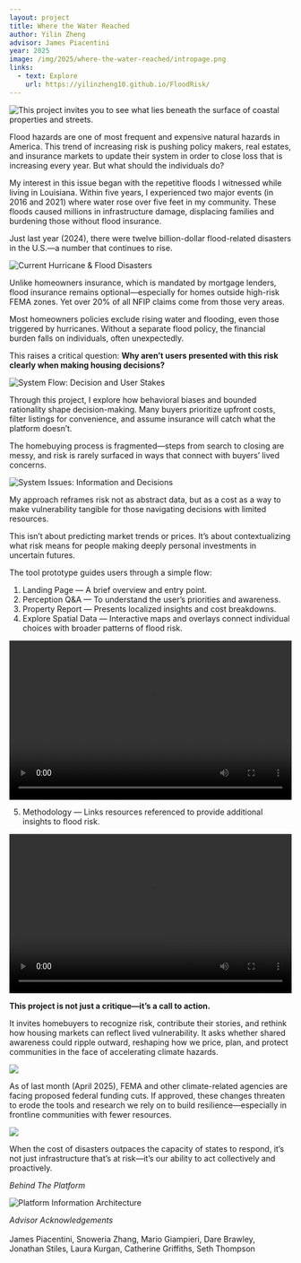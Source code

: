 ```yaml
---
layout: project
title: Where the Water Reached
author: Yilin Zheng
advisor: James Piacentini
year: 2025
image: /img/2025/where-the-water-reached/intropage.png
links:
  - text: Explore
    url: https://yilinzheng10.github.io/FloodRisk/
---
```


![This project invites you to see what lies beneath the surface of coastal properties and streets.](/img/2025/where-the-water-reached/intropage.gif)

Flood hazards are one of most frequent and expensive natural hazards in America.
This trend of increasing risk is pushing policy makers, real estates, and insurance markets to update their system in order to close loss that is increasing every year.
But what should the individuals do?

My interest in this issue began with the repetitive floods I witnessed while living in Louisiana. Within five years, I experienced two major events (in 2016 and 2021) where water rose over five feet in my community. These floods caused millions in infrastructure damage, displacing families and burdening those without flood insurance.

Just last year (2024), there were twelve billion-dollar flood-related disasters in the U.S.—a number that continues to rise.

![Current Hurricane & Flood Disasters](/img/2025/where-the-water-reached/story1.png)

Unlike homeowners insurance, which is mandated by mortgage lenders, flood insurance remains optional—especially for homes outside high-risk FEMA zones. Yet over 20% of all NFIP claims come from those very areas.

Most homeowners policies exclude rising water and flooding, even those triggered by hurricanes. Without a separate flood policy, the financial burden falls on individuals, often unexpectedly.

This raises a critical question: **Why aren’t users presented with this risk clearly when making housing decisions?**

![System Flow: Decision and User Stakes](/img/2025/where-the-water-reached/story2.png)

Through this project, I explore how behavioral biases and bounded rationality shape decision-making. Many buyers prioritize upfront costs, filter listings for convenience, and assume insurance will catch what the platform doesn’t.

The homebuying process is fragmented—steps from search to closing are messy, and risk is rarely surfaced in ways that connect with buyers’ lived concerns. 

![System Issues: Information and Decisions](/img/2025/where-the-water-reached/story3.png)

My approach reframes risk not as abstract data, but as a cost as a way to make vulnerability tangible for those navigating decisions with limited resources.

This isn’t about predicting market trends or prices. It’s about contextualizing what risk means for people making deeply personal investments in uncertain futures.

The tool prototype guides users through a simple flow:
1.	Landing Page — A brief overview and entry point.
2.	Perception Q&A — To understand the user’s priorities and awareness.
3.	Property Report — Presents localized insights and cost breakdowns.
4.	Explore Spatial Data — Interactive maps and overlays connect individual choices with broader patterns of flood risk.

<video
  src="/img/2025/where-the-water-reached/platform_demo1.mp4"
  controls
  style="aspect-ratio: 16 / 9; width: 100%;">
</video>

5.	Methodology — Links resources referenced to provide additional insights to flood risk.

<video
  src="/img/2025/where-the-water-reached/platform_demo2.mp4"
  controls
  style="aspect-ratio: 16 / 9; width: 100%;">
</video>

**This project is not just a critique—it’s a call to action.**

It invites homebuyers to recognize risk, contribute their stories, and rethink how housing markets can reflect lived vulnerability. It asks whether shared awareness could ripple outward, reshaping how we price, plan, and protect communities in the face of accelerating climate hazards.

![](/img/2025/where-the-water-reached/story4.png)

As of last month (April 2025), FEMA and other climate-related agencies are facing proposed federal funding cuts. If approved, these changes threaten to erode the tools and research we rely on to build resilience—especially in frontline communities with fewer resources.

![](/img/2025/where-the-water-reached/story5.png)

When the cost of disasters outpaces the capacity of states to respond, it’s not just infrastructure that’s at risk—it’s our ability to act collectively and proactively.

_Behind The Platform_

![Platform Information Architecture](/img/2025/where-the-water-reached/InformationArchitecture.png)

_Advisor Acknowledgements_
<br><br>
James Piacentini, Snoweria Zhang, Mario Giampieri, Dare Brawley, Jonathan Stiles, Laura Kurgan, Catherine Griffiths, Seth Thompson
